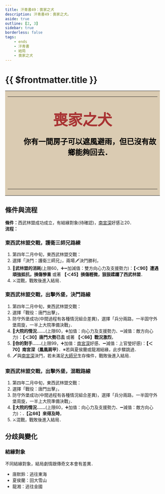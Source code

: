 ```yaml
---
title: 汗青書49：喪家之犬
description: 汗青書49：喪家之犬。
aside: true
outline: [2, 3]
sidebar: true
borderless: false
tags:
    - ends
    - 汗青書
    - 結局
    - 喪家之犬
---
```


# {{ $frontmatter.title }}

<table style="text-align:center;">
    <tr>
        <td WIDTH=565 BGCOLOR="#dacbb2">
            <hr><br>
            <font size="7" color="#a83232"><strong>&emsp;&emsp;喪家之犬&emsp;&emsp;</strong></font>
            <br>
            <br>
            <font size="5" color="000000">
            <strong>
            &emsp;&emsp;你有一間房子可以遮風避雨，但已沒有故<br>
            &emsp;&emsp;鄉能夠回去．<br>
            <br>
            <br>
            <br>
            </strong>
            </font>
            <hr>
        </td>
    </tr>
</table>

## 條件與流程

<b>條件：</b>西武林盟成功成立，有結緣對象(待確認)，[南宮深](/people/characters/special102)好感≧20．<br>
<b>流程：</b><br>

### 東西武林盟交戰，護衛三師兄路練

1. 第四年二月中旬，東西武林盟交戰：
2. 選擇「決鬥：護衛三師兄」，兩場🗡️決鬥勝利，
3. 🎲**武林盟的消耗**(上限60，➕➖加減值：雙方向心力及支援勢力)：**【＜90】遭遇頑強抵抗，損傷慘重** 或著 **【＜45】損傷輕微，狠狠蹂躪了西武林盟**．
4. ⚔️混戰，戰敗後進入結局．

### 東西武林盟交戰，出擊外堡，決鬥路線

1. 第四年二月中旬，東西武林盟交戰：
2. 選擇「戰役：唐門出擊」，
3. 防守外堡成功(中間過程有各種情況組合差異)，選擇「兵分兩路，一半固守外堡周旋，一半上大院準備決戰」．
4. 🎲**大院的情況......**(上限60，➕加值：向心力及支援勢力、➖減值：敵方向心力)：**【＜30】唐門大勢已去** 或著 **【＜66】戰況激烈**，
5. 🎲**你的對手......**(上限99，➕加值：[南宮深](/people/characters/special102)好感、➖減值：<Girl4Icon>上官瑩</Girl4Icon>好感)：**【＜70】南宮深（鳳凰肩甲）**．※若與<Girl5Icon>夏侯蘭</Girl5Icon>或<Girl8Icon>龍湘</Girl8Icon>結緣，此步驟跳過．
6. 🗡️與[南宮深](/people/characters/special102)決鬥，若未滿足[大師兄](/people/characters/brother1)生存條件，戰敗後進入結局．

### 東西武林盟交戰，出擊外堡，混戰路線

1. 第四年二月中旬，東西武林盟交戰：
2. 選擇「戰役：唐門出擊」，
3. 防守外堡成功(中間過程有各種情況組合差異)，選擇「兵分兩路，一半固守外堡周旋，一半上大院準備決戰」．
4. 🎲**大院的情況......**(上限60，➕加值：向心力及支援勢力、➖減值：敵方向心力)：**.【≧66】來得及時**，
5. ⚔️混戰，戰敗後進入結局．

## 分歧與變化
### 結緣對象
不同結緣對象，結局劇情跟傳奇文本會有差異．
+ <Girl0Icon>唐默鈴</Girl0Icon>：逃往東海
+ <Girl5Icon>夏侯蘭</Girl5Icon>：回大雪山
+ <Girl8Icon>龍湘</Girl8Icon>：逃往金國
